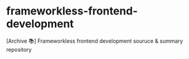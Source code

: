 # frameworkless-frontend-development
[Archive 📚] Frameworkless frontend development souruce &amp; summary repository
